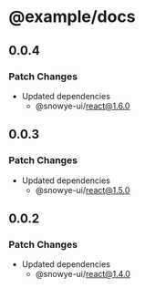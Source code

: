 # @example/docs

## 0.0.4

### Patch Changes

- Updated dependencies
  - @snowye-ui/react@1.6.0

## 0.0.3

### Patch Changes

- Updated dependencies
  - @snowye-ui/react@1.5.0

## 0.0.2

### Patch Changes

- Updated dependencies
  - @snowye-ui/react@1.4.0

